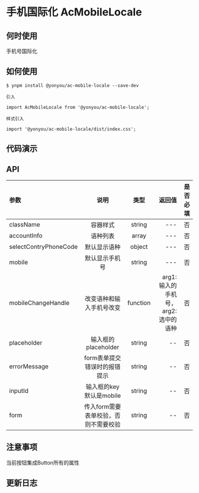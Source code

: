 # 手机国际化 AcMobileLocale

## 何时使用

手机号国际化

## 如何使用

```
$ ynpm install @yonyou/ac-mobile-locale --save-dev

引入

import AcMobileLocale from '@yonyou/ac-mobile-locale';

样式引入

import '@yonyou/ac-mobile-locale/dist/index.css';

```

## 代码演示


## API 

|参数|说明|类型|返回值|是否必填|
|:--|:---:|:--:|---:|---:|
|className|容器样式|string| --- | 否 |
|accountInfo| 语种列表 |array| --- | 否 |
|selectContryPhoneCode| 默认显示语种|object| --- | 否 |
|mobile| 默认显示手机号 |string | --- | 否 |
|mobileChangeHandle|改变语种和输入手机号改变| function | arg1:输入的手机号，arg2: 选中的语种 | 否 |
|placeholder|输入框的placeholder| string | -- | 否 |
|errorMessage|form表单提交错误时的报错提示| string | -- | 否 |
|inputId|输入框的key 默认是mobile| string | -- | 否 |
|form|传入form需要表单校验，否则不需要校验| string | -- | 否 |

## 注意事项

当前按钮集成Button所有的属性

## 更新日志

